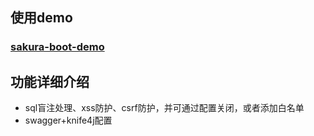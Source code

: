 ## 使用demo

### [sakura-boot-demo](https://github.com/yanjingfan/sakura-boot-demo)



## 功能详细介绍

- sql盲注处理、xss防护、csrf防护，并可通过配置关闭，或者添加白名单
- swagger+knife4j配置